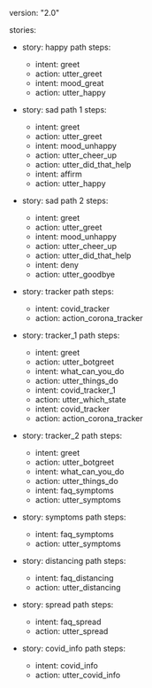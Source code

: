 version: "2.0"

stories:

- story: happy path
  steps:
  - intent: greet
  - action: utter_greet
  - intent: mood_great
  - action: utter_happy

- story: sad path 1
  steps:
  - intent: greet
  - action: utter_greet
  - intent: mood_unhappy
  - action: utter_cheer_up
  - action: utter_did_that_help
  - intent: affirm
  - action: utter_happy

- story: sad path 2
  steps:
  - intent: greet
  - action: utter_greet
  - intent: mood_unhappy
  - action: utter_cheer_up
  - action: utter_did_that_help
  - intent: deny
  - action: utter_goodbye

- story: tracker path
  steps:
  - intent: covid_tracker
  - action: action_corona_tracker

- story: tracker_1 path
  steps:
  - intent: greet
  - action: utter_botgreet 
  - intent: what_can_you_do
  - action: utter_things_do 
  - intent: covid_tracker_1
  - action: utter_which_state
  - intent: covid_tracker
  - action: action_corona_tracker
 
 
- story: tracker_2 path
  steps:
  - intent: greet
  - action: utter_botgreet 
  - intent: what_can_you_do
  - action: utter_things_do 
  - intent: faq_symptoms
  - action: utter_symptoms

 
- story: symptoms path
  steps:
  - intent: faq_symptoms
  - action: utter_symptoms


- story: distancing path
  steps:
  - intent: faq_distancing
  - action: utter_distancing


- story: spread path
  steps:
  - intent: faq_spread
  - action: utter_spread

- story: covid_info path
  steps:
  - intent: covid_info
  - action: utter_covid_info